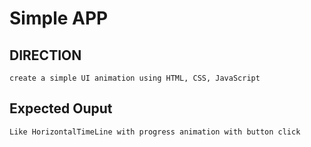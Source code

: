 # Simple APP

## DIRECTION 
```
create a simple UI animation using HTML, CSS, JavaScript 
```

## Expected Ouput
```
Like HorizontalTimeLine with progress animation with button click 
```